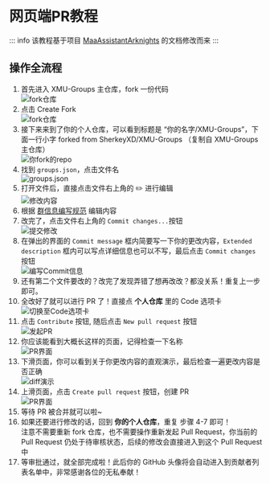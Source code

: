 # 网页端PR教程

::: info
该教程基于项目 [MaaAssistantArknights](https://github.com/MaaAssistantArknights/MaaAssistantArknights) 的文档修改而来
:::

## 操作全流程

1. 首先进入 XMU-Groups 主仓库，fork 一份代码 <br>
    ![fork仓库](/assets/screenshot/pr-1.png)
2. 点击 Create Fork <br>
    ![fork仓库](/assets/screenshot/pr-2.png)
3. 接下来来到了你的个人仓库，可以看到标题是 “你的名字/XMU-Groups”，下面一行小字 forked from SherkeyXD/XMU-Groups （复制自 XMU-Groups 主仓库） <br>
    ![你fork的repo](/assets/screenshot/pr-3.png)
4. 找到 `groups.json`，点击文件名 <br>
    ![groups.json](/assets/screenshot/pr-4.png)
5. 打开文件后，直接点击文件右上角的 ✏️ 进行编辑 <br>
    ![修改内容](/assets/screenshot/pr-5.png)
6. 根据 [群信息编写规范](/contributing/编写规范.html#编写-json-文件) 编辑内容
7. 改完了，点击文件右上角的 `Commit changes...`按钮 <br>
    ![提交修改](/assets/screenshot/pr-6.png)
8. 在弹出的界面的 `Commit message` 框内简要写一下你的更改内容，`Extended description` 框内可以写点详细信息也可以不写，最后点击 `Commit changes` 按钮 <br>
    ![编写Commit信息](/assets/screenshot/pr-7.png)
9.  还有第二个文件要改的？改完了发现弄错了想再改改？都没关系！重复上一步即可。
10. 全改好了就可以进行 PR 了！直接点 **个人仓库** 里的 Code 选项卡 <br>
    ![切换至Code选项卡](/assets/screenshot/pr-8.png)
11. 点击 `Contribute` 按钮, 随后点击 `New pull request` 按钮 <br>
    ![发起PR](/assets/screenshot/pr-9.png)
12. 你应该能看到大概长这样的页面，记得检查一下名称 <br>
    ![PR界面](/assets/screenshot/pr-10.png)
13. 下滑页面，你可以看到关于你更改内容的直观演示，最后检查一遍更改内容是否正确 <br>
    ![diff演示](/assets/screenshot/pr-11.png)
14. 上滑页面，点击 `Create pull request` 按钮，创建 PR <br>
    ![PR界面](/assets/screenshot/pr-10.png)
15. 等待 PR 被合并就可以啦~
16. 如果还要进行修改的话，回到 **你的个人仓库**，重复 步骤 4-7 即可！<br>
  注意不需要重新 fork 仓库，也不需要操作重新发起 Pull Request，你当前的 Pull Request 仍处于待审核状态，后续的修改会直接进入到这个 Pull Request 中<br>
17.   等审批通过，就全部完成啦！此后你的 GitHub 头像将会自动进入到贡献者列表名单中，非常感谢各位的无私奉献！<br>
